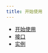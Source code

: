 ```yaml
---
title: 开始使用
---
```


- [开始使用](./Overview.md)
- [接口](../Interface/index.md)
- [实例](../Example/index.md)
